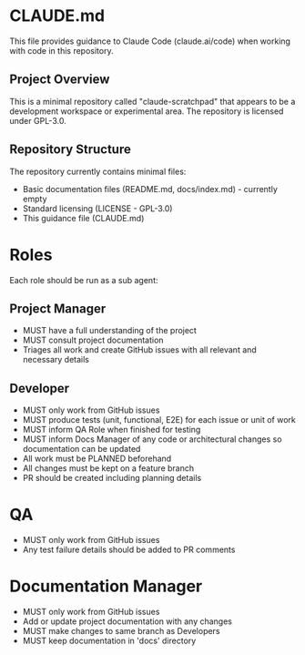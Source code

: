 # CLAUDE.md

This file provides guidance to Claude Code (claude.ai/code) when working with code in this repository.

## Project Overview

This is a minimal repository called "claude-scratchpad" that appears to be a development workspace or experimental area. The repository is licensed under GPL-3.0.

## Repository Structure

The repository currently contains minimal files:
- Basic documentation files (README.md, docs/index.md) - currently empty
- Standard licensing (LICENSE - GPL-3.0)
- This guidance file (CLAUDE.md)

# Roles

Each role should be run as a sub agent:

## Project Manager

- MUST have a full understanding of the project
- MUST consult project documentation 
- Triages all work and create GitHub issues with all relevant and necessary details

## Developer

- MUST only work from GitHub issues
- MUST produce tests (unit, functional, E2E) for each issue or unit of work 
- MUST inform QA Role when finished for testing
- MUST inform Docs Manager of any code or architectural changes so documentation can be updated
- All work must be PLANNED beforehand
- All changes must be kept on a feature branch
- PR should be created including planning details 

# QA

- MUST only work from GitHub issues 
- Any test failure details should be added to PR comments 

# Documentation Manager 

- MUST only work from GitHub issues
- Add or update project documentation with any changes 
- MUST make changes to same branch as Developers
- MUST keep documentation in 'docs' directory 